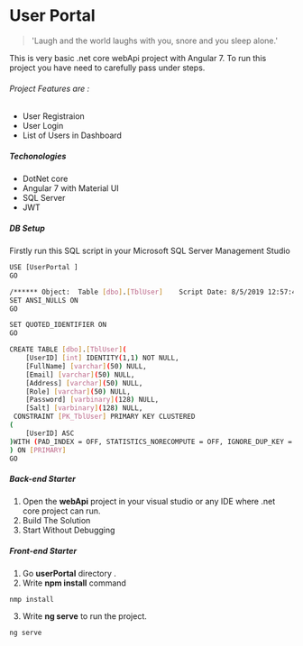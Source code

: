 # User Portal
>   'Laugh and the world laughs with you, snore and you sleep alone.'

This is very basic .net core webApi project with Angular 7.
To run this project you have need to carefully pass under steps.
###### Project Features are :
 - User Registraion
 - User Login
 - List of Users in Dashboard

##### Techonologies
- DotNet core
 - Angular 7 with Material UI
 - SQL Server
 - JWT 

##### DB Setup  
Firstly run this SQL script in your Microsoft SQL Server Management Studio

```sh
USE [UserPortal ]
GO

/****** Object:  Table [dbo].[TblUser]    Script Date: 8/5/2019 12:57:41 AM ******/
SET ANSI_NULLS ON
GO

SET QUOTED_IDENTIFIER ON
GO

CREATE TABLE [dbo].[TblUser](
	[UserID] [int] IDENTITY(1,1) NOT NULL,
	[FullName] [varchar](50) NULL,
	[Email] [varchar](50) NULL,
	[Address] [varchar](50) NULL,
	[Role] [varchar](50) NULL,
	[Password] [varbinary](128) NULL,
	[Salt] [varbinary](128) NULL,
 CONSTRAINT [PK_TblUser] PRIMARY KEY CLUSTERED 
(
	[UserID] ASC
)WITH (PAD_INDEX = OFF, STATISTICS_NORECOMPUTE = OFF, IGNORE_DUP_KEY = OFF, ALLOW_ROW_LOCKS = ON, ALLOW_PAGE_LOCKS = ON) ON [PRIMARY]
) ON [PRIMARY]
GO
```
#####  Back-end Starter
 1. Open the **webApi** project in your visual studio or any IDE where .net core project can run.
 2. Build The Solution 
 3. Start Without Debugging 

#####  Front-end Starter
 1. Go **userPortal** directory .
 2. Write **npm install** command
 ``` 
nmp install
 ```
 3. Write **ng serve** to run the project.
  ``` 
ng serve
 ```


